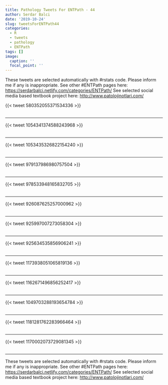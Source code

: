 ```yaml
---
title: Pathology Tweets For ENTPath - 44
author: Serdar Balci
date: '2019-10-24'
slug: tweetsForENTPath44
categories:
  - R
  - tweets
  - pathology
  - ENTPath
tags: []
image:
  caption: ''
  focal_point: ''
---
```



These tweets are selected automatically with #rstats code. Please inform me if any is inappropriate.
See other #ENTPath pages here: https://serdarbalci.netlify.com/categories/ENTPath/ 
See selected social media based textbook project here: http://www.patolojinotlari.com/

{{< tweet 580352055371534336 >}}
<br>
<br>
<hr>
{{< tweet 1054341374588243968 >}}
<br>
<br>
<hr>
{{< tweet 1053435326822154240 >}}
<br>
<br>
<hr>
{{< tweet 979137986980757504 >}}
<br>
<br>
<hr>
{{< tweet 978533948165832705 >}}
<br>
<br>
<hr>
{{< tweet 926087625257000962 >}}
<br>
<br>
<hr>
{{< tweet 925997007273058304 >}}
<br>
<br>
<hr>
{{< tweet 925634535856906241 >}}
<br>
<br>
<hr>
{{< tweet 1173938051065819136 >}}
<br>
<br>
<hr>
{{< tweet 1162671496856252417 >}}
<br>
<br>
<hr>
{{< tweet 1049703288193654784 >}}
<br>
<br>
<hr>
{{< tweet 1181281762283966464 >}}
<br>
<br>
<hr>
{{< tweet 1170002073729081345 >}}
<br>
<br>
<hr>


These tweets are selected automatically with #rstats code. Please inform me if any is inappropriate.
See other #ENTPath pages here: https://serdarbalci.netlify.com/categories/ENTPath/ 
See selected social media based textbook project here: http://www.patolojinotlari.com/

